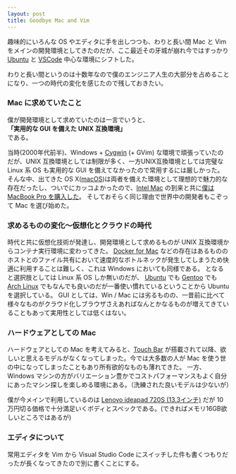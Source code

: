 ```yaml
---
layout: post
title: Goodbye Mac and Vim
---
```


趣味的にいろんな OS やエディタに手を出しつつも、わりと長い間 Mac と Vim をメインの開発環境としてきたのだが、ここ最近その牙城が崩れ今ではすっかり [Ubuntu](https://www.ubuntu.com/) と [VSCode](https://code.visualstudio.com/) 中心な環境にシフトした。

わりと長い間というのは十数年なので僕のエンジニア人生の大部分を占めることになり、一つの時代の変化を感じたので残しておきたい。

### Mac に求めていたこと

僕が開発環境として求めていたのは一言でいうと、  
**「実用的な GUI を備えた UNIX 互換環境」**  
である。

当時(2000年代前半)、Windows + [Cygwin](https://www.cygwin.com/) (+ GVim) な環境で頑張っていたのだが、UNIX 互換環境としては制限が多く、一方UNIX互換環境としては完璧な Linux 系 OS も実用的な GUI を備えてなかったので常用するには厳しかった。
そんな中、出てきた OS X([macOS](https://www.apple.com/jp/macos/))は両者を備えた環境として理想的で魅力的な存在だったし、ついでにカッコよかったので、[Intel Mac](https://ja.wikipedia.org/wiki/Intel_Mac) の到来と共に[僕は MacBook Pro を購入した](http://d.hatena.ne.jp/mig50/20060520/1148772244)。
そしておそらく同じ理由で世界中の開発者もこぞって Mac を選び始めた。

### 求めるものの変化〜仮想化とクラウドの時代

時代と共に仮想化技術が発達し、開発環境として求めるものが UNIX 互換環境からコンテナ実行環境に変わってきた。
[Docker for Mac](https://www.docker.com/docker-mac) などの存在はあるもののホストとのファイル共有において速度的なボトルネックが発生してしまうため快適に利用することは難しく、これは Windows においても同様である。
となると選択肢としては Linux 系 OS しか無いのだが、 [Ubuntu](https://www.ubuntu.com/) でも [Gentoo](https://www.gentoo.org/) でも [Arch Linux](https://www.archlinux.org/) でもなんでも良いのだが一番使い慣れているということから Ubuntu を選択している。
GUI としては、Win / Mac には劣るものの、一昔前に比べて様々なものがクラウド化しブラウザさえあればなんとかなるものが増えてきていることもあって実用性としては低くはない。

### ハードウェアとしての Mac

ハードウェアとしての Mac を考えてみると、[Touch Bar](https://developer.apple.com/macos/touch-bar/) が搭載されて以降、欲しいと思えるモデルがなくなってしまった。今では大多数の人が Mac を使う世の中になってしまったこともあり所有欲的なものも薄れてきた。
一方、Windows マシンの方がバリエーション豊かでコストパフォーマンスもよく自分にあったマシン探しを楽しめる環境にある。（洗練された良いモデルは少ないが）

僕が今メインで利用しているのは [Lenovo ideapad 720S (13.3インチ)](https://www3.lenovo.com/jp/ja/notebooks-new-splitter/ideapad/ideapad-700-series/Ideapad-720S-13-Intel/p/88IP70S0893) だが 10万円切る価格で十分満足いくボディとスペックである。(できればメモリ16GB欲しいところではあるが)

### エディタについて

常用エディタを Vim から Visual Studio Code にスイッチした件も書くつもりだったが長くなってきたので別に書くことにする。